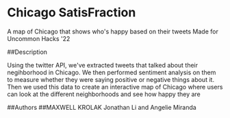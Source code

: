 # Chicago SatisFraction

A map of Chicago that shows who's happy based on their tweets
Made for Uncommon Hacks '22

##Description

Using the twitter API, we've extracted tweets that talked about their negihborhood in Chicago. We then performed sentiment analysis on them to measure whether they were saying positive or negative things about it. Then we used this data to create an interactive map of Chicago where users can look at the different neighborhoods and see how happy they are

##Authors
##MAXWELL KROLAK
Jonathan Li and Angelie Miranda
